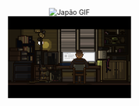<div style="text-align: center;">
    <img src="[https://images.app.goo.gl/kK41SCB5QS9DCq3F7]" alt="Japão GIF" style="max-width: 100%; height: auto;" />
</div>
<div align="center">
  <img src="https://github.com/Bruci87/Bruci87/blob/main/MinhaGif.gif" width="50%" alt="Pixel Art Programador" />
</div>

